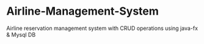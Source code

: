 # Airline-Management-System
Airline reservation management system with CRUD operations using java-fx &amp; Mysql DB 
